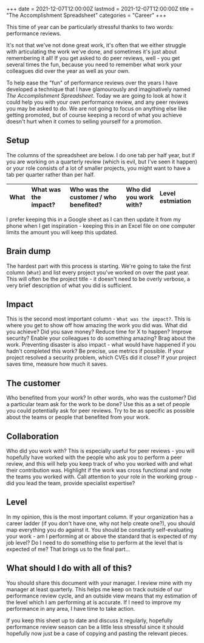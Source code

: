+++
date = 2021-12-07T12:00:00Z
lastmod = 2021-12-07T12:00:00Z
title = "The Accomplishment Spreadsheet"
categories = "Career"
+++

This time of year can be particularly stressful thanks to two words: performance reviews.

It's not that we've not done great work, it's often that we either struggle with articulating the work we've done, and sometimes it's just about remembering it all! If you get asked to do peer reviews, well - you get several times the fun, because you need to remember what work your colleagues did over the year as well as your own.

To help ease the "fun" of performance reviews over the years I have developed a technique that I have glamourously and imaginatively named _The Accomplishment Spreadsheet_. Today we are going to look at how it could help you with your own performance review, and any peer reviews you may be asked to do. We are not going to focus on anything else like getting promoted, but of course keeping a record of what you achieve doesn't hurt when it comes to selling yourself for a promotion.

## Setup

The columns of the spreadsheet are below. I do one tab per half year, but if you are working on a quarterly review (which is evil, but I've seen it happen) or your role consists of a lot of smaller projects, you might want to have a tab per quarter rather than per half.

| What | What was the impact? | Who was the customer / who benefited? | Who did you work with? | Level estmiation |
| :--- | :------------------- | :------------------------------------ | :--------------------- | :--------------- |

I prefer keeping this in a Google sheet as I can then update it from my phone when I get inspiration - keeping this in an Excel file on one computer limits the amount you will keep this updated.

## Brain dump

The hardest part with this process is starting. We're going to take the first column (`What`) and list every project you've worked on over the past year. This will often be the project title - it doesn't need to be overly verbose, a very brief description of what you did is sufficient.

## Impact

This is the second most important column - `What was the impact?`. This is where you get to show off how amazing the work you did was. What did you achieve? Did you save money? Reduce time for X to happen? Improve security? Enable your colleagues to do something amazing? Brag about the work. Preventing disaster is also impact - what would have happened if you hadn't completed this work? Be precise, use metrics if possible. If your project resolved a security problem, which CVEs did it close? If your project saves time, measure how much it saves.

## The customer

Who benefited from your work? In other words, who was the customer? Did a particular team ask for the work to be done? Use this as a set of people you could potentially ask for peer reviews. Try to be as specific as possible about the teams or people that benefited from your work.

## Collaboration

Who did you work with? This is especially useful for peer reviews - you will hopefully have worked with the people who ask you to perform a peer review, and this will help you keep track of who you worked with and what their contribution was. Highlight if the work was cross functional and note the teams you worked with. Call attention to your role in the working group - did you lead the team, provide specialist expertise?

## Level

In my opinion, this is the most important column. If your organization has a career ladder (if you don't have one, why not help create one?), you should map everything you do against it. You should be constantly self-evaluating your work - am I performing at or above the standard that is expected of my job level? Do I need to do something else to perform at the level that is expected of me? That brings us to the final part...

## What should I do with all of this?

You should share this document with your manager. I review mine with my manager at least quarterly. This helps me keep on track outside of our performance review cycle, and an outside view means that my estimation of the level which I am performing at is accurate. If I need to improve my performance in any area, I have time to take action.

If you keep this sheet up to date and discuss it regularly, hopefully performance review season can be a little less stressful since it should hopefully now just be a case of copying and pasting the relevant pieces.
